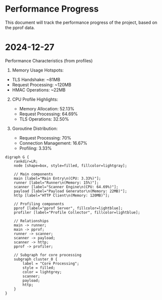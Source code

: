 # Performance Progress

This document will track the performance progress of the project, based on the pprof data.

# 2024-12-27

Performance Characteristics (from profiles)

1. Memory Usage Hotspots:
- TLS Handshake: ~81MB
- Request Processing: ~120MB
- HMAC Operations: ~22MB

2. CPU Profile Highlights:
   - Memory Allocation: 52.13%
   - Request Processing: 64.69%
   - TLS Operations: 32.50%

3. Goroutine Distribution:
   - Request Processing: 70%
   - Connection Management: 16.67%
   - Profiling: 3.33%


```graphviz
digraph G {
    rankdir=LR;
    node [shape=box, style=filled, fillcolor=lightgray];
    
    // Main components
    main [label="Main Entry\n(CPU: 3.33%)"];
    runner [label="Runner\n(Memory: 15%)"];
    scanner [label="Scanner Engine\n(CPU: 64.69%)"];
    payload [label="Payload Generator\n(Memory: 22MB)"];
    http [label="HTTP Client\n(Memory: 120MB)"];
    
    // Profiling components
    pprof [label="pprof Server", fillcolor=lightblue];
    profiler [label="Profile Collector", fillcolor=lightblue];
    
    // Relationships
    main -> runner;
    main -> pprof;
    runner -> scanner;
    scanner -> payload;
    scanner -> http;
    pprof -> profiler;
    
    // Subgraph for core processing
    subgraph cluster_0 {
        label = "Core Processing";
        style = filled;
        color = lightgrey;
        scanner;
        payload;
        http;
    }
}

```

